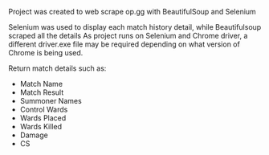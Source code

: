 Project was created to web scrape op.gg with BeautifulSoup and Selenium

Selenium was used to display each match history detail, while Beautifulsoup scraped all the details
As project runs on Selenium and Chrome driver, a different driver.exe file may be required depending on what version of Chrome is being used.

Return match details such as:
- Match Name
- Match Result
- Summoner Names
- Control Wards
- Wards Placed
- Wards Killed
- Damage
- CS
